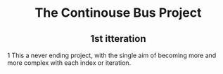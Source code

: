 <h1><center>The Continouse Bus Project</center></h1>
  <h2><center>1st itteration</center></h2>
1 This a never ending project, with the single aim of becoming more and more complex with each index or iteration.
